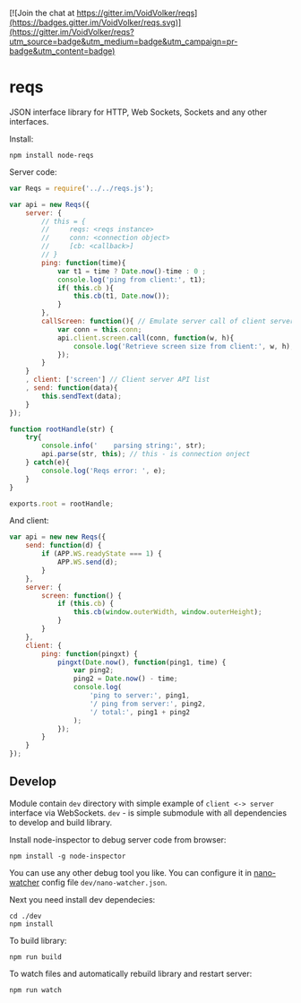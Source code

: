 [![Join the chat at https://gitter.im/VoidVolker/reqs](https://badges.gitter.im/VoidVolker/reqs.svg)](https://gitter.im/VoidVolker/reqs?utm_source=badge&utm_medium=badge&utm_campaign=pr-badge&utm_content=badge)

# reqs

JSON interface library for HTTP, Web Sockets, Sockets and any other interfaces.

Install:

    npm install node-reqs

Server code:

```JavaScript
var Reqs = require('../../reqs.js');

var api = new Reqs({
    server: {
        // this = {
        //     reqs: <reqs instance>
        //     conn: <connection object>
        //     [cb: <callback>]
        // }
        ping: function(time){
            var t1 = time ? Date.now()-time : 0 ;
            console.log('ping from client:', t1);
            if( this.cb ){
                this.cb(t1, Date.now());
            }
        },
        callScreen: function(){ // Emulate server call of client server API from client
            var conn = this.conn;
            api.client.screen.call(conn, function(w, h){
                console.log('Retrieve screen size from client:', w, h);
            });
        }
    }
    , client: ['screen'] // Client server API list
    , send: function(data){
        this.sendText(data);
    }
});

function rootHandle(str) {
    try{
        console.info('    parsing string:', str);
        api.parse(str, this); // this - is connection onject
    } catch(e){
        console.log('Reqs error: ', e);
    }
}

exports.root = rootHandle;
```

And client:

```JavaScript
var api = new new Reqs({
    send: function(d) {
        if (APP.WS.readyState === 1) {
            APP.WS.send(d);
        }
    },
    server: {
        screen: function() {
            if (this.cb) {
                this.cb(window.outerWidth, window.outerHeight);
            }
        }
    },
    client: {
        ping: function(pingxt) {
            pingxt(Date.now(), function(ping1, time) {
                var ping2;
                ping2 = Date.now() - time;
                console.log(
                    'ping to server:', ping1,
                    '/ ping from server:', ping2,
                    '/ total:', ping1 + ping2
                );
            });
        }
    }
});
```

## Develop

Module contain `dev` directory with simple example of `client <-> server` interface via WebSockets. `dev` - is simple submodule with all dependencies to develop and build library.

Install node-inspector to debug server code from browser:

    npm install -g node-inspector

You can use any other debug tool you like. You can configure it in [nano-watcher](https://github.com/VoidVolker/nano-watcher) config file `dev/nano-watcher.json`.

Next you need install dev dependecies:

    cd ./dev
    npm install

To build library:

    npm run build

To watch files and automatically rebuild library and restart server:

    npm run watch

